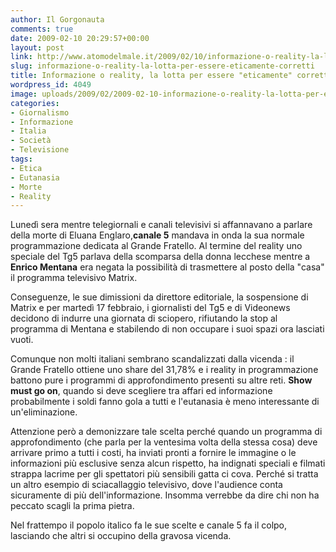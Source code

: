 ```yaml
---
author: Il Gorgonauta
comments: true
date: 2009-02-10 20:29:57+00:00
layout: post
link: http://www.atomodelmale.it/2009/02/10/informazione-o-reality-la-lotta-per-essere-eticamente-corretti/
slug: informazione-o-reality-la-lotta-per-essere-eticamente-corretti
title: Informazione o reality, la lotta per essere "eticamente" corretti.
wordpress_id: 4049
image: uploads/2009/02/2009-02-10-informazione-o-reality-la-lotta-per-essere-eticamente-corretti.jpg
categories:
- Giornalismo
- Informazione
- Italia
- Società
- Televisione
tags:
- Etica
- Eutanasia
- Morte
- Reality
---
```


Lunedì sera mentre telegiornali e canali televisivi si affannavano a parlare della morte di Eluana Englaro,**canale 5** mandava in onda la sua normale programmazione dedicata al Grande Fratello. Al termine del reality uno speciale del Tg5 parlava della scomparsa della donna lecchese mentre a **Enrico Mentana** era negata la possibilità di trasmettere al posto della "casa" il programma televisivo Matrix.

Conseguenze, le sue dimissioni da direttore editoriale, la sospensione di Matrix e per martedì 17 febbraio, i giornalisti del Tg5 e di Videonews decidono di indurre una giornata di sciopero, rifiutando la stop al programma di Mentana e stabilendo di non occupare i suoi spazi ora lasciati vuoti.

Comunque non molti italiani sembrano scandalizzati dalla vicenda : il Grande Fratello ottiene uno share del 31,78% e i reality in programmazione battono pure i programmi di approfondimento presenti su altre reti. **Show must go on**, quando si deve scegliere tra affari ed informazione probabilmente i soldi fanno gola a tutti e l'eutanasia è meno interessante di un'eliminazione.

Attenzione però a demonizzare tale scelta perché quando un programma di approfondimento (che parla per la ventesima volta della stessa cosa) deve arrivare primo a tutti i costi, ha inviati pronti a fornire le immagine o le informazioni più esclusive senza alcun rispetto, ha indignati speciali e filmati strappa lacrime per gli spettatori più sensibili gatta ci cova. Perché si tratta un altro esempio di sciacallaggio televisivo, dove l'audience conta sicuramente di più dell'informazione. Insomma verrebbe da dire chi non ha peccato scagli la prima pietra.

Nel frattempo il popolo italico fa le sue scelte e canale 5 fa il colpo, lasciando che altri si occupino della gravosa vicenda.
